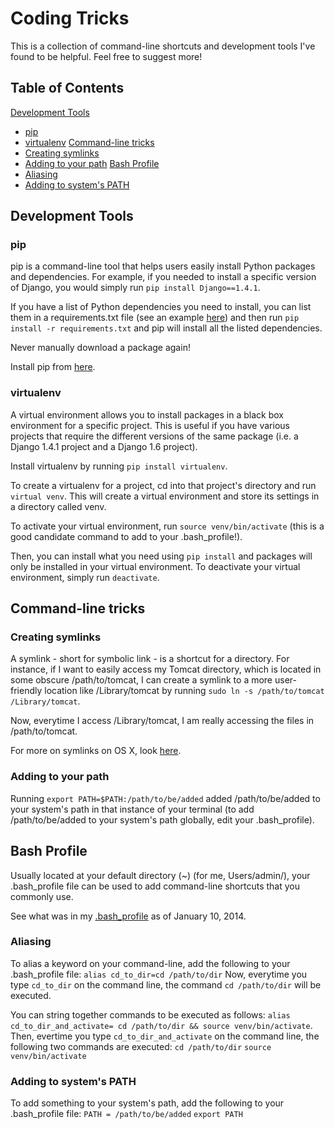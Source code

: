 # Coding Tricks
This is a collection of command-line shortcuts and development tools I've found to be helpful. Feel free to suggest more!

## Table of Contents
[Development Tools](#developmemnt-tools)
* [pip](#pip)
* [virtualenv](#virtualenv)
[Command-line tricks](#command-line-tricks)
* [Creating symlinks](#creating-symlinks)
* [Adding to your path](#adding-to-your-path)
[Bash Profile](#bash-profile)
* [Aliasing](#aliasing)
* [Adding to system's PATH](#adding-to-systems-path)

## Development Tools
### pip
pip is a command-line tool that helps users easily install Python packages and dependencies. For example, if you needed to install a specific version of Django, you would simply run `pip install Django==1.4.1`.

If you have a list of Python dependencies you need to install, you can list them in a requirements.txt file (see an example [here](requirements.txt)) and then run `pip install -r requirements.txt` and pip will install all the listed dependencies.

Never manually download a package again!

Install pip from [here](http://www.pip-installer.org/en/latest/installing.html).

### virtualenv
A virtual environment allows you to install packages in a black box environment for a specific project. This is useful if you have various projects that require the different versions of the same package (i.e. a Django 1.4.1 project and a Django 1.6 project).

Install virtualenv by running `pip install virtualenv`.

To create a virtualenv for a project, cd into that project's directory and run `virtual venv`. This will create a virtual environment and store its settings in a directory called venv.

To activate your virtual environment, run `source venv/bin/activate` (this is a good candidate command to add to your .bash_profile!).

Then, you can install what you need using `pip install` and packages will only be installed in your virtual environment. To deactivate your virtual environment, simply run `deactivate`.

## Command-line tricks
### Creating symlinks
A symlink - short for symbolic link - is a shortcut for a directory. For instance, if I want to easily access my Tomcat directory, which is located in some obscure /path/to/tomcat, I can create a symlink to a more user-friendly location like /Library/tomcat by running `sudo ln -s /path/to/tomcat /Library/tomcat`.

Now, everytime I access /Library/tomcat, I am really accessing the files in /path/to/tomcat.

For more on symlinks on OS X, look [here](http://www.cyberciti.biz/faq/symbolic-symlink-mac-osx-remove-command/).

### Adding to your path
Running `export PATH=$PATH:/path/to/be/added` added /path/to/be/added to your system's path in that instance of your terminal (to add /path/to/be/added to your system's path globally, edit your .bash_profile).

## Bash Profile
Usually located at your default directory (~) (for me, Users/admin/), your .bash_profile file can be used to add command-line shortcuts that you commonly use.

See what was in my [.bash_profile](.bash_profile) as of January 10, 2014.

### Aliasing
To alias a keyword on your command-line, add the following to your .bash_profile file:
`alias cd_to_dir=cd /path/to/dir`
Now, everytime you type `cd_to_dir` on the command line, the command `cd /path/to/dir` will be executed.

You can string together commands to be executed as follows:
`alias cd_to_dir_and_activate= cd /path/to/dir && source venv/bin/activate`.
Then, evertime you type `cd_to_dir_and_activate` on the command line, the following two commands are executed:
`cd /path/to/dir`
`source venv/bin/activate`

### Adding to system's PATH
To add something to your system's path, add the following to your .bash_profile file:
`PATH = /path/to/be/added`
`export PATH`

